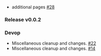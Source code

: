
- additional pages [#28](https://github.com/MyEtherWallet/MyEtherWallet/pull/28)

### Release v0.0.2
### Devop
- Miscellaneous cleanup and changes. [#22](https://github.com/MyEtherWallet/MyEtherWallet/pull/22)
- Miscellaneous cleanup and changes. [#14](https://github.com/MyEtherWallet/MyEtherWallet/pull/14)
